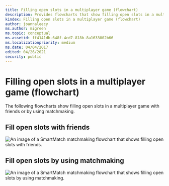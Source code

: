 ```yaml
---
title: Filling open slots in a multiplayer game (flowchart)
description: Provides flowcharts that show filling open slots in a multiplayer game with friends or by using matchmaking.
kindex: Filling open slots in a multiplayer game (flowchart)
author: joannaleecy
ms.author: migreen
ms.topic: conceptual
ms.assetid: ff4141db-648f-4cd7-818b-8a1633002b66
ms.localizationpriority: medium
ms.date: 04/04/2017
edited: 04/26/2021
security: public
---
```


# Filling open slots in a multiplayer game (flowchart)

The following flowcharts show filling open slots in a multiplayer game with friends or by using matchmaking.

## Fill open slots with friends

![An image of a SmartMatch matchmaking flowchart that shows filling open slots with friends.](../../../../../../../../resources/gamecore/secure/images/en-us/live/multiplayer/mpm-fill-open-slots-with-friends.png)

## Fill open slots by using matchmaking

![An image of a SmartMatch matchmaking flowchart that shows filling open slots by using matchmaking.](../../../../../../../../resources/gamecore/secure/images/en-us/live/multiplayer/mpm-fill-open-slots-with-matchmaking.png)